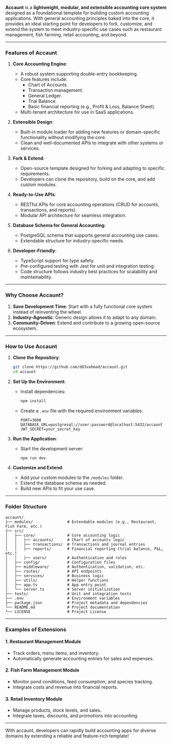 **Accaunt** is a **lightweight, modular, and extensible accounting core system** designed as a foundational template for building custom accounting applications. With general accounting principles baked into the core, it provides an ideal starting point for developers to fork, customize, and extend the system to meet industry-specific use cases such as restaurant management, fish farming, retail accounting, and beyond.

---

### **Features of Accaunt**

1. **Core Accounting Engine**:

   - A robust system supporting double-entry bookkeeping.
   - Core features include:
     - Chart of Accounts.
     - Transaction management.
     - General Ledger.
     - Trial Balance.
     - Basic financial reporting (e.g., Profit & Loss, Balance Sheet).
   - Multi-tenant architecture for use in SaaS applications.

2. **Extensible Design**:

   - Built-in module loader for adding new features or domain-specific functionality without modifying the core.
   - Clean and well-documented APIs to integrate with other systems or services.

3. **Fork & Extend**:

   - Open-source template designed for forking and adapting to specific requirements.
   - Developers can clone the repository, build on the core, and add custom modules.

4. **Ready-to-Use APIs**:

   - RESTful APIs for core accounting operations (CRUD for accounts, transactions, and reports).
   - Modular API architecture for seamless integration.

5. **Database Schema for General Accounting**:

   - PostgreSQL schema that supports general accounting use cases.
   - Extendable structure for industry-specific needs.

6. **Developer-Friendly**:
   - TypeScript support for type safety.
   - Pre-configured testing with Jest for unit and integration testing.
   - Code structure follows industry best practices for scalability and maintainability.

---

### **Why Choose Accaunt?**

1. **Save Development Time**: Start with a fully functional core system instead of reinventing the wheel.
2. **Industry-Agnostic**: Generic design allows it to adapt to any domain.
3. **Community-Driven**: Extend and contribute to a growing open-source ecosystem.

---

### **How to Use Accaunt**

1. **Clone the Repository**:

   ```bash
   git clone https://github.com/dd3vahmad/accaunt.git
   cd accaunt
   ```

2. **Set Up the Environment**:

   - Install dependencies:
     ```bash
     npm install
     ```
   - Create a `.env` file with the required environment variables:
     ```env
     PORT=3000
     DATABASE_URL=postgresql://user:password@localhost:5432/accaunt
     JWT_SECRET=your_secret_key
     ```

3. **Run the Application**:

   - Start the development server:
     ```bash
     npm run dev
     ```

4. **Customize and Extend**:
   - Add your custom modules to the `/modules` folder.
   - Extend the database schema as needed.
   - Build new APIs to fit your use case.

---

### **Folder Structure**

```plaintext
accaunt/
├── modules/               # Extendable modules (e.g., Restaurant, Fish Farm, etc.)
├── src/
│   ├── core/              # Core accounting logic
│   │   ├── accounts/      # Chart of accounts logic
│   │   ├── transactions/  # Transactions and journal entries
│   │   ├── reports/       # Financial reporting (trial balance, P&L, etc.)
│   │   ├── users/         # Authentication and roles
│   ├── config/            # Configuration files
│   ├── middleware/        # Authentication, validation, etc.
│   ├── routes/            # API endpoints
│   ├── services/          # Business logic
│   ├── utils/             # Helper functions
│   ├── app.ts             # App entry point
│   └── server.ts          # Server initialization
├── tests/                 # Unit and integration tests
├── .env                   # Environment variables
├── package.json           # Project metadata and dependencies
└── README.md              # Project documentation
└── LICENSE                # Project License
```

---

### **Examples of Extensions**

#### 1. **Restaurant Management Module**

- Track orders, menu items, and inventory.
- Automatically generate accounting entries for sales and expenses.

#### 2. **Fish Farm Management Module**

- Monitor pond conditions, feed consumption, and species tracking.
- Integrate costs and revenue into financial reports.

#### 3. **Retail Inventory Module**

- Manage products, stock levels, and sales.
- Integrate taxes, discounts, and promotions into accounting.

---

With accaunt, developers can rapidly build accounting apps for diverse domains by extending a reliable and feature-rich template!
